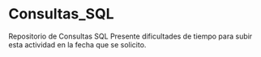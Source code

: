 # Consultas_SQL
Repositorio de Consultas SQL
Presente dificultades de tiempo para subir esta actividad en la fecha que se solicito.
